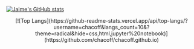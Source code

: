 [![Jaime's GitHub stats](https://github-readme-stats.vercel.app/api?username=chacoff&count_private=true?theme=radical&show_icons=true&theme=dark&hide_rank=false&rank_icon=github)](https://github.com/chacoff/chacoff.github.io)

<center>
[![Top Langs](https://github-readme-stats.vercel.app/api/top-langs/?username=chacoff&langs_count=10&?theme=radical&hide=css,html,jupyter%20notebook)](https://github.com/chacoff/chacoff.github.io)
</center>
